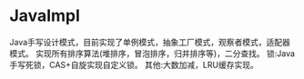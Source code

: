 # JavaImpl
Java手写设计模式，目前实现了单例模式，抽象工厂模式，观察者模式，适配器模式。
实现所有排序算法(堆排序，冒泡排序，归并排序等)，二分查找。
锁:Java手写死锁，CAS+自旋实现自定义锁。
其他:大数加减，LRU缓存实现。

